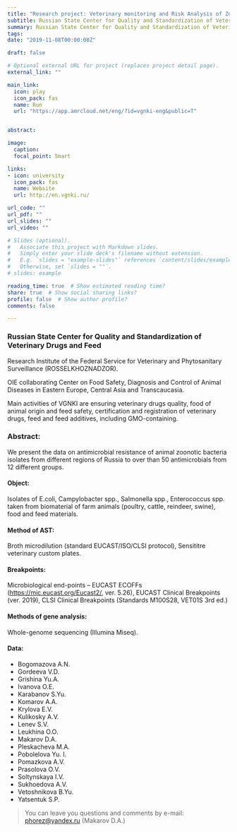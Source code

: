 ```yaml
---
title: "Research project: Veterinary monitoring and Risk Analysis of Zoonotic Bacteria Antimicrobial Resistance."
subtitle: Russian State Center for Quality and Standardization of Veterinary Drugs and Feed 
summary: Russian State Center for Quality and Standardization of Veterinary Drugs and Feed
tags:
date: "2019-11-08T00:00:00Z"

draft: false

# Optional external URL for project (replaces project detail page).
external_link: "" 

main_link: 
  icon: play
  icon_pack: fas
  name: Run
  url: "https://app.amrcloud.net/eng/?id=vgnki-eng&public=T"


abstract: 

image:
  caption: 
  focal_point: Smart

links:
- icon: university
  icon_pack: fas
  name: Website
  url: http://en.vgnki.ru/

url_code: ""
url_pdf: ""
url_slides: ""
url_video: ""

# Slides (optional).
#   Associate this project with Markdown slides.
#   Simply enter your slide deck's filename without extension.
#   E.g. `slides = "example-slides"` references `content/slides/example-slides.md`.
#   Otherwise, set `slides = ""`.
# slides: example

reading_time: true  # Show estimated reading time?
share: true  # Show social sharing links?
profile: false  # Show author profile?
comments: false 

---
```


### Russian State Center for Quality and Standardization of Veterinary Drugs and Feed

Research Institute of the Federal Service for Veterinary and Phytosanitary Surveillance (ROSSELKHOZNADZOR).

OIE collaborating Center on Food Safety, Diagnosis and Control of Animal Diseases in Eastern Europe, Central Asia and Transcaucasia.

Main activities of VGNKI are ensuring veterinary drugs quality, food of animal origin and feed safety, certification and registration of veterinary drugs, feed and feed additives, including GMO-containing.

### Abstract:

We present the data on antimicrobial resistance of animal zoonotic bacteria isolates from different regions of Russia to over than 50 antimicrobials from 12 different groups.

#### Object: 

Isolates of E.coli, Campylobacter spp., Salmonella spp., Enterococcus spp. taken from biomaterial of farm animals (poultry, cattle, reindeer, swine), food and feed materials.

#### Method of AST: 

Broth microdilution (standard EUCAST/ISO/CLSI protocol), Sensititre veterinary custom plates.

#### Breakpoints: 

Microbiological end-points – EUCAST ECOFFs (https://mic.eucast.org/Eucast2/, ver. 5.26), EUCAST Clinical Breakpoints (ver. 2019), CLSI Clinical Breakpoints (Standards M100S28, VET01S 3rd ed.)

#### Methods of gene analysis:

Whole-genome sequencing (Illumina Miseq).

#### Data:  

- Bogomazova A.N. 
- Gordeeva V.D. 
- Grishina Yu.A. 
- Ivanova O.E. 
- Karabanov S.Yu. 
- Komarov A.A.
- Krylova E.V. 
- Kulikosky A.V. 
- Lenev S.V. 
- Leukhina O.O. 
- Makarov D.A. 
- Pleskacheva M.A. 
- Pobolelova Yu. I.
- Pomazkova A.V. 
- Prasolova O.V. 
- Soltynskaya I.V. 
- Sukhoedova A.V. 
- Vetoshnikova B.Yu. 
- Yatsentuk S.P.

> You can leave you questions and comments by e-mail: [phorez@yandex.ru](mailto:phorez@yandex.ru) (Makarov D.A.)
